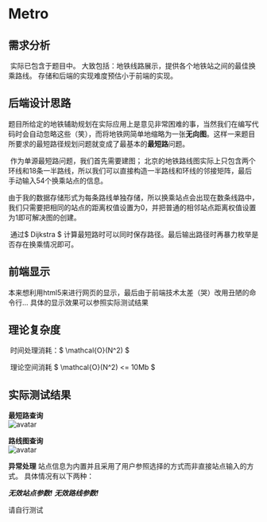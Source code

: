 # Metro

## 需求分析

​	实际已包含于题目中。
​        大致包括：地铁线路展示，提供各个地铁站之间的最佳换乘路线。
​        存储和后端的实现难度预估小于前端的实现。

## 后端设计思路

​	  	题目所给定的地铁辅助规划在实际应用上是意见非常困难的事，当然我们在编写代码时会自动忽略这些（笑），而将地铁网简单地缩略为一张**无向图**。这样一来题目所要求的最短路径规划问题就变成了最基本的**最短路**问题。

​		作为单源最短路问题，我们首先需要建图； 北京的地铁路线图实际上只包含两个环线和18条一半路线，所以我们可以直接构造一半路线和环线的邻接矩阵，最后手动输入54个换乘站点的信息。

​		由于我的数据存储形式为每条路线单独存储，所以换乘站点会出现在数条线路中，我们只需要把相同的站点的距离权值设置为0，并把普通的相邻站点距离权值设置为1即可解决图的创建。

​		 通过$ Dijkstra $ 计算最短路时可以同时保存路径。最后输出路径时再暴力枚举是否存在换乘情况即可。



## 前端显示

​		本来想利用html5来进行网页的显示，最后由于前端技术太差（哭）改用丑陋的命令行...
                具体的显示效果可以参照实际测试结果

## 理论复杂度

​	时间处理消耗：$ \mathcal{O}(N^2) $

​	理论空间消耗 $ \mathcal{O}(N^2) <= 10Mb $ 




## 实际测试结果



**最短路查询**    
![avatar](https://img2018.cnblogs.com/blog/1806376/201910/1806376-20191013184125868-493002372.png)



**路线图查询**   
 ![avatar](https://img2018.cnblogs.com/blog/1806376/201910/1806376-20191013183822374-110625714.png)



**异常处理**
站点信息为内置并且采用了用户参照选择的方式而非直接站点输入的方式。
具体情况有以下两种：

***无效站点参数!***
***无效路线参数!***

请自行测试
